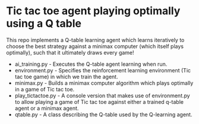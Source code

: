 # Tic tac toe agent playing optimally using a Q table
This repo implements a Q-table learning agent which learns iteratively to choose the best strategy against a minimax computer (which itself plays optimally), such that it ultimately draws every game!

- ai_training.py - Executes the Q-table agent learning when run.
- environment.py - Specifies the reinforcement learning environment (Tic tac toe game) in which we train the agent.
- minimax.py - Builds a minimax computer algorithm which plays optimally in a game of Tic tac toe.
- play_tictactoe.py - A console version that makes use of environment.py to allow playing a game of Tic tac toe against either a trained q-table agent or a minimax agent.
- qtable.py - A class describing the Q-table used by the Q-learning agent.
